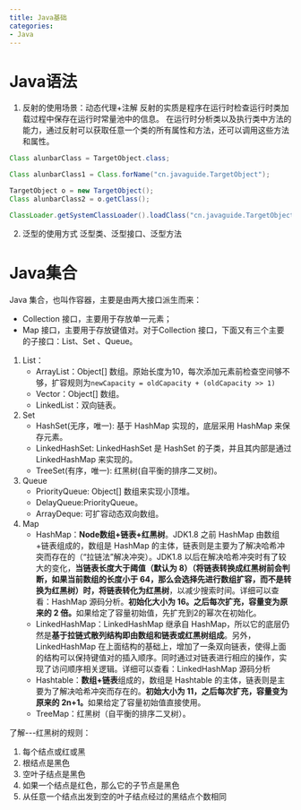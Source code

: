```yaml
---
title: Java基础
categories: 
- Java
---
```


# Java语法
1. 反射的使用场景：动态代理+注解
反射的实质是程序在运行时检查运行时类加载过程中保存在运行时常量池中的信息。
在运行时分析类以及执行类中方法的能力，通过反射可以获取任意一个类的所有属性和方法，还可以调用这些方法和属性。
```Java
Class alunbarClass = TargetObject.class;

Class alunbarClass1 = Class.forName("cn.javaguide.TargetObject");

TargetObject o = new TargetObject();
Class alunbarClass2 = o.getClass();

ClassLoader.getSystemClassLoader().loadClass("cn.javaguide.TargetObject");  // 通过类加载器获取 Class 对象不会进行初始化，意味着不进行包括初始化等一系列步骤，静态代码块和静态对象不会得到执行
```

2. 泛型的使用方式
泛型类、泛型接口、泛型方法

# Java集合
Java 集合，也叫作容器，主要是由两大接口派生而来：
+ Collection 接口，主要用于存放单一元素；
+ Map 接口，主要用于存放键值对。对于Collection 接口，下面又有三个主要的子接口：List、Set 、Queue。
1. List：
    + ArrayList：Object[] 数组。原始长度为10，每次添加元素前检查空间够不够，扩容规则为`newCapacity = oldCapacity + (oldCapacity >> 1)`
    + Vector：Object[] 数组。
    + LinkedList：双向链表。
2. Set
    + HashSet(无序，唯一): 基于 HashMap 实现的，底层采用 HashMap 来保存元素。
    + LinkedHashSet: LinkedHashSet 是 HashSet 的子类，并且其内部是通过 LinkedHashMap 来实现的。
    + TreeSet(有序，唯一): 红黑树(自平衡的排序二叉树)。
3. Queue
    + PriorityQueue: Object[] 数组来实现小顶堆。
    + DelayQueue:PriorityQueue。
    + ArrayDeque: 可扩容动态双向数组。
4. Map
    + HashMap：<b>Node数组+链表+红黑树</b>。JDK1.8 之前 HashMap 由数组+链表组成的，数组是 HashMap 的主体，链表则是主要为了解决哈希冲突而存在的（“拉链法”解决冲突）。JDK1.8 以后在解决哈希冲突时有了较大的变化，<b>当链表长度大于阈值（默认为 8）（将链表转换成红黑树前会判断，如果当前数组的长度小于 64，那么会选择先进行数组扩容，而不是转换为红黑树）时，将链表转化为红黑树</b>，以减少搜索时间。详细可以查看：HashMap 源码分析。<b>初始化大小为 16。之后每次扩充，容量变为原来的 2 倍。</b>如果给定了容量初始值，先扩充到2的幂次在初始化。
    + LinkedHashMap：LinkedHashMap 继承自 HashMap，所以它的底层仍然是<b>基于拉链式散列结构即由数组和链表或红黑树组成</b>。另外，LinkedHashMap 在上面结构的基础上，增加了一条双向链表，使得上面的结构可以保持键值对的插入顺序。同时通过对链表进行相应的操作，实现了访问顺序相关逻辑。详细可以查看：LinkedHashMap 源码分析
    + Hashtable：<b>数组+链表</b>组成的，数组是 Hashtable 的主体，链表则是主要为了解决哈希冲突而存在的。<b>初始大小为 11，之后每次扩充，容量变为原来的 2n+1。</b>如果给定了容量初始值直接使用。
    + TreeMap：红黑树（自平衡的排序二叉树）。

了解---红黑树的规则：
1. 每个结点或红或黑
2. 根结点是黑色
3. 空叶子结点是黑色
4. 如果一个结点是红色，那么它的子节点是黑色
5. 从任意一个结点出发到空的叶子结点经过的黑结点个数相同